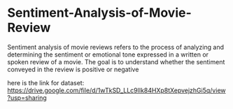 # Sentiment-Analysis-of-Movie-Review
Sentiment analysis of movie reviews refers to the process of analyzing and determining the sentiment or emotional tone expressed in a written or spoken review of a movie. The goal is to understand whether the sentiment conveyed in the review is positive or negative

here is the link for dataset: https://drive.google.com/file/d/1wTkSD_LLc9lIk84HXp8tXepvejzhGi5q/view?usp=sharing
